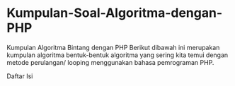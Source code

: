 # Kumpulan-Soal-Algoritma-dengan-PHP
Kumpulan Algoritma Bintang dengan PHP
Berikut dibawah ini merupakan kumpulan algoritma bentuk-bentuk algoritma yang sering kita temui dengan metode perulangan/ looping menggunakan bahasa pemrograman PHP.

Daftar Isi
